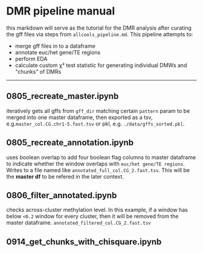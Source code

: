 # DMR pipeline manual
this markdown will serve as the tutorial for the DMR analysis after curating the gff files via steps from `allcools_pipeline.md`. This pipeline attempts to:
- merge gff files in to a dataframe
- annotate euc/het gene/TE regions
- perform EDA
- calculate custom χ² test statistic for generating individual DMWs and "chunks" of DMRs

---

## 0805_recreate_master.ipynb
iteratively gets all gffs from `gff_dir` matching certain `pattern` param to be merged into one master dataframe, then exported as a tsv, e.g.`master_col.CG.chr1-5.fast.tsv` or pkl, e.g. `./data/gffs_sorted.pkl`.

## 0805_recreate_annotation.ipynb
uses boolean overlap to add four boolean flag columns to master dataframe to indicate whether the window overlaps with `euc/het gene/TE regions`. Writes to a file named like `annotated_full_col.CG_2.fast.tsv`. This will be the **master df** to be refered in the later context.

## 0806_filter_annotated.ipynb
checks across-cluster methylation level. In this example, if a window has below `<0.2` window for every cluster, then it will be removed from the master dataframe. `annotated_filtered_col.CG_2.fast.tsv`

## 



## 0914_get_chunks_with_chisquare.ipynb
